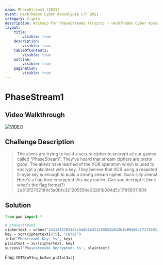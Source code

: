```yaml
---
name: PhaseStream1 (2021)
event: HackTheBox Cyber Apocalypse CTF 2021
category: Crypto
description: Writeup for PhaseStream1 (Crypto) - HackTheBox Cyber Apocalypse CTF (2021) 💜
layout:
    title:
        visible: true
    description:
        visible: true
    tableOfContents:
        visible: true
    outline:
        visible: true
    pagination:
        visible: true
---
```


# PhaseStream1

## Video Walkthrough

[![VIDEO](https://img.youtube.com/vi/Wku6uEOAGIc/0.jpg)](https://youtu.be/Wku6uEOAGIc?t=108s "HTB Cyber Apocalypse CTF 2021: PhaseStream1")

## Challenge Description

> The aliens are trying to build a secure cipher to encrypt all our games called "PhaseStream". They've heard that stream ciphers are pretty good. The aliens have learned of the XOR operation which is used to encrypt a plaintext with a key. They believe that XOR using a reapeted 5-byte key is enough to build a strong stream cipher. Such silly aliens! Here's a flag they encrypted this way earlier. Can you decrypt it (hint: what's the flag format?) 2e313f2702184c5a0b1e321205550e03261b094d5c171f56011904

## Solution

```py
from pwn import *

# phasestream1
ciphertext = unhex("2e313f2702184c5a0b1e321205550e03261b094d5c171f56011904")
key = xor(ciphertext[0:5], "CHTB{")
info("Phastream1 Key: %s", key)
plaintext = xor(ciphertext, key)
success('Phasestream1 Decrypted: %s', plaintext)
```

Flag: `CHTB{u51ng_kn0wn_pl41nt3xt}`
